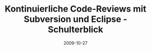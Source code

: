 ---
abstract: ''
authors:
- Mario Bernhart
- Christoph Mayerhofer
- Thomas Grechenig
date: '2009-10-27'
featured: false
links:
- name: Publik
  url: https://publik.tuwien.ac.at/showentry.php?ID=183784&lang=1
publication_types:
- '0'
publishDate: '2009-10-27'
title: Kontinuierliche Code-Reviews mit Subversion und Eclipse - Schulterblick
url_pdf: ''
---
